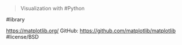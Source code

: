 > Visualization with #Python 

#library 

https://matplotlib.org/
GitHub: https://github.com/matplotlib/matplotlib #license/BSD